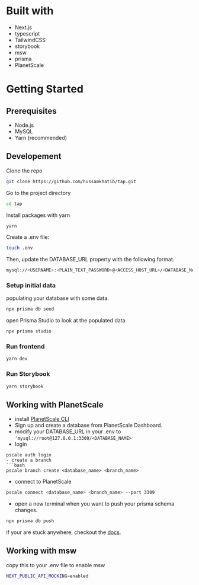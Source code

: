# Built with

- Next.js
- typescript
- TailwindCSS
- storybook
- msw
- prisma
- PlanetScale

# Getting Started 

## Prerequisites
- Node.js 
- MySQL
- Yarn (recommended)
## Developement

Clone the repo

```bash
git clone https://github.com/hussamkhatib/tap.git
```

Go to the project directory
```bash
cd tap
```

Install packages with yarn
```bash
yarn
```

Create a .env file:
```bash
touch .env
```

Then, update the DATABASE_URL property with the following format.
```bash
mysql://<USERNAME>:<PLAIN_TEXT_PASSWORD>@<ACCESS_HOST_URL>/<DATABASE_NAME>?sslaccept=strict 
```

### Setup initial data

populating your database with some data.
```bash
npx prisma db seed
```

open Prisma Studio to look at the populated data
```bash
npx prisma studio
```
### Run frontend
```bash
yarn dev
```



### Run Storybook
```bash
yarn storybook
```

## Working with PlanetScale
- install [PlanetScale CLI](https://github.com/planetscale/cli#installation)
- Sign up and create a database from PlanetScale Dashboard.
- modify your DATABASE_URL in your .env to `'mysql://root@127.0.0.1:3309/<DATABASE_NAME>'`
- login 
```
pscale auth login
- create a branch 
```bash
pscale branch create <database_name> <branch_name> 
```
- connect to PlanetScale
```bash
pscale connect <database_name> <branch_name> --port 3309
```
- open a new terminal when you want to push your prisma schema changes.
```bash
npx prisma db push
```
if your are stuck anywhere, checkout the [docs](https://docs.planetscale.com/tutorials/prisma-quickstart#connect-to-planetscale).

## Working with msw
copy this to your .env file to enable msw 
```bash
NEXT_PUBLIC_API_MOCKING=enabled
```